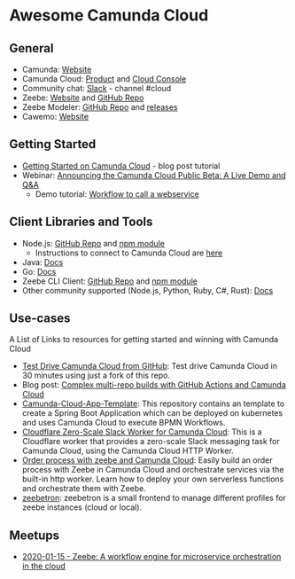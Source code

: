 # Awesome Camunda Cloud

## General

* Camunda: [Website](https://camunda.com/)
* Camunda Cloud: [Product](https://camunda.com/products/cloud/) and [Cloud Console](https://console.cloud.camunda.io/)
* Community chat: [Slack](https://zeebe-io.slack.com/) - channel #cloud
* Zeebe: [Website](https://zeebe.io/) and [GitHub Repo](https://github.com/zeebe-io/zeebe)
* Zeebe Modeler: [GitHub Repo](https://github.com/zeebe-io/zeebe-modeler) and [releases](https://github.com/zeebe-io/zeebe-modeler/releases)
* Cawemo: [Website](https://cawemo.com/)

## Getting Started

* [Getting Started on Camunda Cloud](https://zeebe.io/blog/2019/09/getting-started-camunda-cloud/) - blog post tutorial
* Webinar: [Announcing the Camunda Cloud Public Beta: A Live Demo and Q&A](https://vimeo.com/389681995)
  * Demo tutorial: [Workflow to call a webservice](https://zeebe.netlify.com/docs/zbctl-calling-webservice)

## Client Libraries and Tools

* Node.js: [GitHub Repo](https://github.com/creditsenseau/zeebe-client-node-js) and [npm module](https://www.npmjs.com/package/zeebe-node)
  * Instructions to connect to Camunda Cloud are [here](http://zeebe.joshwulf.com/zbclient/connection/camunda-cloud/)
* Java: [Docs](https://docs.zeebe.io/clients/java-client/)
* Go: [Docs](https://docs.zeebe.io/clients/go-client/)
* Zeebe CLI Client: [GitHub Repo](https://github.com/jwulf/zbctl) and [npm module](https://www.npmjs.com/package/zbctl)
* Other community supported (Node.js, Python, Ruby, C#, Rust): [Docs](https://docs.zeebe.io/clients/other-clients/)
  
## Use-cases

A List of Links to resources for getting started and winning with Camunda Cloud

* [Test Drive Camunda Cloud from GitHub](https://github.com/jwulf/camunda-cloud-test-drive): Test drive Camunda Cloud in 30 minutes using just a fork of this repo.
* Blog post: [Complex multi-repo builds with GitHub Actions and Camunda Cloud](https://zeebe.io/blog/2020/02/camunda-cloud-github-actions/)
* [Camunda-Cloud-App-Template](https://github.com/Zelldon/Camunda-Cloud-App-Template): This repository contains an template to create a Spring Boot Application which can be deployed on kubernetes and uses Camunda Cloud to execute BPMN Workflows.
* [Cloudflare Zero-Scale Slack Worker for Camunda Cloud](https://github.com/jwulf/slack-cloud-worker): This is a Cloudflare worker that provides a zero-scale Slack messaging task for Camunda Cloud, using the Camunda Cloud HTTP Worker.
* [Order process with zeebe and Camunda Cloud](https://github.com/urbanisierung/order-process-with-zeebe): Easily build an order process with Zeebe in Camunda Cloud and orchestrate services via the built-in http worker. Learn how to deploy your own serverless functions and orchestrate them with Zeebe.
* [zeebetron](https://github.com/urbanisierung/zeebetron): zeebetron is a small frontend to manage different profiles for zeebe instances (cloud or local).

## Meetups

* [2020-01-15 - Zeebe: A workflow engine for microservice orchestration in the cloud](https://github.com/urbanisierung/meetups/blob/master/2020-01-15-Camunda-Zeebe/README.md)
